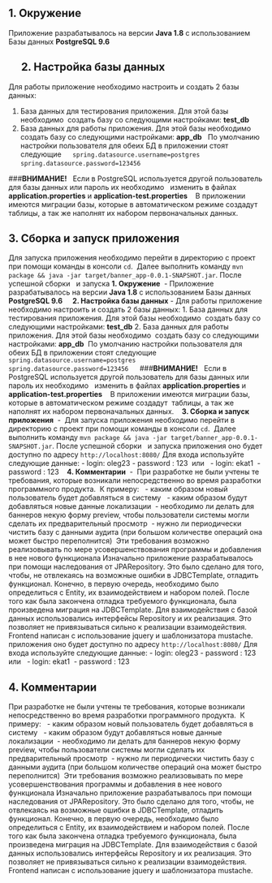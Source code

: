 **1. Окружение**  
------------------
Приложение разрабатывалось на версии **Java 1.8** с использованием Базы данных **PostgreSQL 9.6**

     **2. Настройка базы данных**
-
Для работы приложение необходимо настроить и создать 2 базы данных: 
1. База данных для тестирования приложения. Для этой базы необходимо  создать базу со следующими настройками: **test_db** 
2. База данных для работы приложения. Для этой базы необходимо  создать базу со следующими настройками: **app_db**  
По умолчанию настройки пользователя для обеих БД в приложении стоят следующие  
````  spring.datasource.username=postgres  spring.datasource.password=123456  ````  

###**ВНИМАНИЕ!**   
Если в PostgreSQL используется другой пользователь для базы данных или пароль их необходимо   изменить в файлах **application.properties** и **application-test.properties**    
В приложении имеются миграции базы, которые в автоматическом режиме создадут  таблицы, а так же наполнят их набором первоначальных данных.    

**3. Сборка и запуск приложения**  
--------
Для запуска приложения необходимо перейти в директорию с проект при помощи команды в консоли ```cd```.  Далее выполнить команду 
```mvn package && java -jar target/banner_app-0.0.1-SNAPSHOT.jar```. 
После успешной сборки   и запуска **1. Окружение**  - Приложение разрабатывалось на версии **Java 1.8** с использованием Базы данных **PostgreSQL 9.6**     **2. Настройка базы данных** - Для работы приложение необходимо настроить и создать 2 базы данных: 1. База данных для тестирования приложения. Для этой базы необходимо  создать базу со следующими настройками: **test_db** 2. База данных для работы приложения. Для этой базы необходимо  создать базу со следующими настройками: **app_db**  По умолчанию настройки пользователя для обеих БД в приложении стоят следующие  ````  spring.datasource.username=postgres  spring.datasource.password=123456  ````  ###**ВНИМАНИЕ!**   Если в PostgreSQL используется другой пользователь для базы данных или пароль их необходимо   изменить в файлах **application.properties** и **application-test.properties**    В приложении имеются миграции базы, которые в автоматическом режиме создадут  таблицы, а так же наполнят их набором первоначальных данных.    **3. Сборка и запуск приложения**  -  Для запуска приложения необходимо перейти в директорию с проект при помощи команды в консоли ```cd```.  Далее выполнить команду ```mvn package && java -jar target/banner_app-0.0.1-SNAPSHOT.jar```. После успешной сборки   и запуска приложения оно будет доступно по адресу ```http://localhost:8080/``` Для входа используйте следующие данные: - login: oleg23 - password : 123  или   - login: ekat1  - password : 123    **4. Комментарии**  -  При разработке не были учтены те требования, которые возникали непосредственно во время разработки программного продукта.  К примеру:   - каким образом новый пользователь будет добавляться в систему   - каким образом будут добавляться новые данные локализации  - необходимо ли делать для баннеров некую форму preview, чтобы пользователи системы могли сделать их предварительный просмотр  - нужно ли периодически чистить базу с данными аудита (при большом количестве операций она может быстро переполнится)  Эти требования возможно реализовывать по мере усовершенствования программы и добавления в нее нового функционала Изначально приложение разрабатывалось при помощи наследования от JPARepository. Это было сделано для того, чтобы, не отвлекаясь на возможные ошибки в JDBCTemplate, отладить функционал. Конечно, в первую очередь, необходимо было определиться с Entity, их взаимодействием и набором полей. После того как была закончена отладка требуемого функционала, была произведена миграция на JDBCTemplate. Для взаимодействия с базой данных использовались интерфейсы Repository и их реализация. Это позволяет не привязываться сильно к реализации взаимодействия. Frontend написан с использование jquery и шаблонизатора mustache. 
приложения оно будет доступно по адресу ```http://localhost:8080/``` Для входа используйте следующие данные: - login: oleg23 - password : 123  или   - login: ekat1  - password : 123    

**4. Комментарии**  
 --------
 При разработке не были учтены те требования, которые возникали непосредственно во время разработки программного продукта.  К примеру:   - каким образом новый пользователь будет добавляться в систему   - каким образом будут добавляться новые данные локализации  - необходимо ли делать для баннеров некую форму preview, чтобы пользователи системы могли сделать их предварительный просмотр  - нужно ли периодически чистить базу с данными аудита (при большом количестве операций она может быстро переполнится)  Эти требования возможно реализовывать по мере усовершенствования программы и добавления в нее нового функционала Изначально приложение разрабатывалось при помощи наследования от JPARepository. Это было сделано для того, чтобы, не отвлекаясь на возможные ошибки в JDBCTemplate, отладить функционал. Конечно, в первую очередь, необходимо было определиться с Entity, их взаимодействием и набором полей. После того как была закончена отладка требуемого функционала, была произведена миграция на JDBCTemplate. Для взаимодействия с базой данных использовались интерфейсы Repository и их реализация. Это позволяет не привязываться сильно к реализации взаимодействия. Frontend написан с использование jquery и шаблонизатора mustache. 
